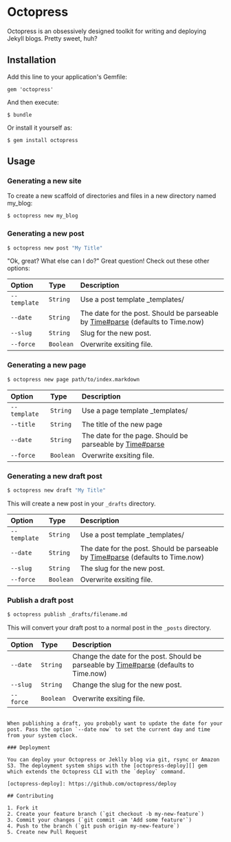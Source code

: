 # Octopress

Octopress is an obsessively designed toolkit for writing and deploying Jekyll
blogs. Pretty sweet, huh?

## Installation

Add this line to your application's Gemfile:

    gem 'octopress'

And then execute:

    $ bundle

Or install it yourself as:

    $ gem install octopress

## Usage

### Generating a new site

To create a new scaffold of directories and files in a new directory named my_blog:

```bash
$ octopress new my_blog
```

### Generating a new post

```bash
$ octopress new post "My Title"
```

"Ok, great? What else can I do?" Great question! Check out these other options:

| Option         | Type     | Description |
|:---------------|:---------|:------------|
| `--template`   | `String` | Use a post template _templates/<file> |
| `--date`       | `String` | The date for the post. Should be parseable by [Time#parse](http://ruby-doc.org/stdlib-2.1.0/libdoc/time/rdoc/Time.html#method-i-parse) (defaults to Time.now) |
| `--slug`       | `String` | Slug for the new post. |
| `--force`      | `Boolean`| Overwrite exsiting file.   |

### Generating a new page

```bash
$ octopress new page path/to/index.markdown
```

| Option         | Type     | Description |
|:---------------|:---------|:------------|
| `--template`   | `String` | Use a page template _templates/<file> |
| `--title`      | `String` | The title of the new page |
| `--date`       | `String` | The date for the page. Should be parseable by [Time#parse](http://ruby-doc.org/stdlib-2.1.0/libdoc/time/rdoc/Time.html#method-i-parse) |
| `--force`      | `Boolean`| Overwrite exsiting file.   |

### Generating a new draft post

```bash
$ octopress new draft "My Title"
```

This will create a new post in your `_drafts` directory.

| Option         | Type     | Description |
|:---------------|:---------|:------------|
| `--template`   | `String` | Use a post template _templates/<file> |
| `--date`       | `String` | The date for the post. Should be parseable by [Time#parse](http://ruby-doc.org/stdlib-2.1.0/libdoc/time/rdoc/Time.html#method-i-parse) (defaults to Time.now) |
| `--slug`       | `String` | The slug for the new post. |
| `--force`      | `Boolean`| Overwrite exsiting file.   |

### Publish a draft post

```bash
$ octopress publish _drafts/filename.md
```

This will convert your draft post to a normal post in the `_posts` directory.

| Option         | Type     | Description |
|:---------------|:---------|:------------|
| `--date`       | `String` | Change the date for the post. Should be parseable by [Time#parse](http://ruby-doc.org/stdlib-2.1.0/libdoc/time/rdoc/Time.html#method-i-parse) (defaults to Time.now) |
| `--slug`       | `String` | Change the slug for the new post. |
| `--force`      | `Boolean`| Overwrite exsiting file.   |
```

When publishing a draft, you probably want to update the date for your post. Pass the option `--date now` to set the current day and time from your system clock.

### Deployment

You can deploy your Octopress or Jeklly blog via git, rsync or Amazon S3. The deployment system ships with the [octopress-deploy][] gem which extends the Octopress CLI with the `deploy` command.

[octopress-deploy]: https://github.com/octopress/deploy

## Contributing

1. Fork it
2. Create your feature branch (`git checkout -b my-new-feature`)
3. Commit your changes (`git commit -am 'Add some feature'`)
4. Push to the branch (`git push origin my-new-feature`)
5. Create new Pull Request
